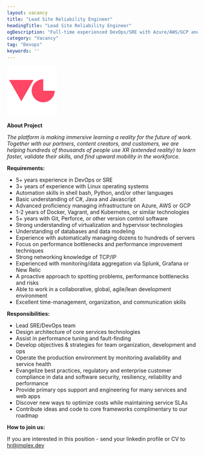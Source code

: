 ```yaml
---
layout: vacancy
title: "Lead Site Reliability Engineer"
headingTitle: "Lead Site Reliability Engineer"
ogDescription: "Full-time experienced DevOps/SRE with Azure/AWS/GCP and Docker/Kubernetes which will build a microservices architecture for an online learning platform that contains a variety of modern content and libraries"
category: "Vacancy"
tag: "Devops"
keywords: ''
---
```

![](/assets/img/vacancy/reability.png)

**About Project**

*The platform is making immersive learning a reality for the future of work. Together with our partners, content creators, and customers, we are helping hundreds of thousands of people use XR (extended reality) to learn faster, validate their skills, and find upward mobility in the workforce.*

**Requirements:**

- 5+ years experience in DevOps or SRE
- 3+ years of experience with Linux operating systems
- Automation skills in shell bash, Python, and/or other languages
- Basic understanding of C#, Java and Javascript
- Advanced proficiency managing infrastructure on Azure, AWS or GCP
- 1-2 years of Docker, Vagrant, and Kubernetes, or similar technologies
- 5+ years with Git, Perforce, or other version control software
- Strong understanding of virtualization and hypervisor technologies
- Understanding of databases and data modeling
- Experience with automatically managing dozens to hundreds of servers
- Focus on performance bottlenecks and performance improvement techniques
- Strong networking knowledge of TCP/IP
- Experienced with monitoring/data aggregation via Splunk, Grafana or New Relic
- A proactive approach to spotting problems, performance bottlenecks and risks
- Able to work in a collaborative, global, agile/lean development environment
- Excellent time-management, organization, and communication skills

**Responsibilities:**

- Lead SRE/DevOps team
- Design architecture of core services technologies
- Assist in performance tuning and fault-finding
- Develop objectives & strategies for team organization, development and ops
- Operate the production environment by monitoring availability and service health
- Evangelize best practices, regulatory and enterprise customer compliance in data and software security, resiliency, reliability and performance
- Provide primary ops support and engineering for many services and web apps
- Discover new ways to optimize costs while maintaining service SLAs
- Contribute ideas and code to core frameworks complimentary to our roadmap

**How to join us:**

If you are interested in this position - send your linkedin profile or CV to [hr@implex.dev](mailto:hr@implex.dev)
